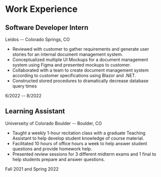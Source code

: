 # Work Experience

## Software Developer Intern

Leidos -- Colorado Springs, CO

- Reviewed with customer to gather requirements and generate user stories for an internal document management system.
- Conceptualized multiple UI Mockups for a document management system using Figma and presented mockups to customer.
- Collaborated with a team to create document management system according to customer specifications using Blazor and .NET.
- Constructed stored procedures to dramatically decrease database query times

6/2022 -- 8/2022

## Learning Assistant

Universeity of Colorado Boulder -- Boulder, CO

- Taught a weekly 1-hour recitation class with a graduate Teaching Assistant to help develop student knowledge of course material.
- Facilitated 10 hours of office hours a week to help answer student questions and provide homework help.
- Presented review sessions for 3 different midterm exams and 1 final to help students prepare and answer questions.

Fall 2021 and Spring 2022
